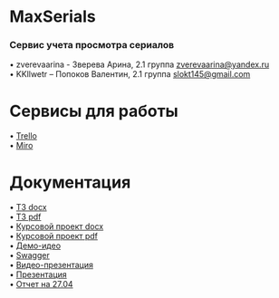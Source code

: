 # MaxSerials

### Сервис учета просмотра сериалов
• zverevaarina - Зверева Арина, 2.1 группа  zverevaarina@yandex.ru<br>
• KKllwetr – Попоков Валентин, 2.1 группа slokt145@gmail.com<br>
# Сервисы для работы
• [Trello](https://trello.com/b/FCB0xJS5/тп-сервис-учета-просмотра-сериалов) <br>
• [Miro](https://miro.com/app/board/o9J_kuhJQMs=/)
# Документация
• [ТЗ docx](https://github.com/zverevaarina/MaxSerials/blob/master/documents/ТЗ%20Система%20учета%20просмотра%20сериалов.pdf) <br>
• [ТЗ pdf](https://github.com/zverevaarina/MaxSerials/blob/maste..) <br>
• [Курсовой проект docx](https://github.com/zverevaarina/MaxSerials/blob/master/documents/Курсовой%20проект.docx) <br>
• [Курсовой проект pdf](https://github.com/zverevaarina/MaxSerials/blob/master/documents/Курсовой%20проект.pdf ) <br>
• [Демо-идео](https://github.com/zverevaarina/MaxSerials/blob/master/documents/Демо-видео.mp4) <br>
• [Swagger](http://f0449258.xsph.ru/swagger-ui-master/dist/index.html) <br>
• [Видео-презентация](https://youtu.be/sRPEHdSG7io) <br>
• [Презентация](https://github.com/zverevaarina/MaxSerials/blob/master/documents/Разработка%20системы%20просмотра%20сериалов.pptx) <br>
• [Отчет на 27.04](https://github.com/zverevaarina/MaxSerials/blob/master/documents/Отчет%202704.docx) <br>